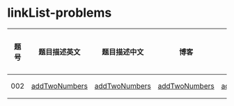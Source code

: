 # linkList-problems

| 题号 |                         题目描述英文                         | 题目描述中文                                                 |                             博客                             |                              解                              | 难度 | 题目标签 |
| :--: | :----------------------------------------------------------: | ------------------------------------------------------------ | :----------------------------------------------------------: | :----------------------------------------------------------: | :--: | :------: |
| 002  | [addTwoNumbers](<https://leetcode.com/problems/add-two-numbers/>) | [addTwoNumbers](https://leetcode-cn.com/problems/add-two-numbers/) | [addTwoNumbers](https://blog.csdn.net/qq_29407397/article/details/88625193) | [addTwoNumbers](https://github.com/bamutian/Algorithm/tree/master/leetcodeC%2B%2B/addTwoNumbers) | easy |   链表   |

